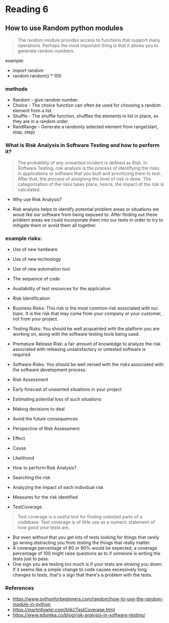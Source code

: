 # Reading 6

## How to use Random python modules

> The random module provides access to functions that support many operations. Perhaps the most important thing is that it allows you to generate random numbers.

example:
* import random
* random.random() * 100
### methods
- Random - give random number
- Choice - The choice function can often be used for choosing a random element from a list.
- Shuffle - The shuffle function, shuffles the elements in list in place, so they are in a random order.
- RandRange - Generate a randomly selected element from range(start, stop, step)

### What is Risk Analysis in Software Testing and how to perform it?

> The probability of any unwanted incident is defined as Risk. In Software Testing, risk analysis is the process of identifying the risks in applications or software that you built and prioritizing them to test. After that, the process of assigning the level of risk is done. The categorization of the risks takes place, hence, the impact of the risk is calculated.

- Why use Risk Analysis?
* Risk analysis helps to identify potential problem areas or situations we woud like our software from being exposed to.  After finding out these problem areas we could incorporate them into our tests in order to try to mitigate them or avoid them all together.

### example risks:
- Use of new hardware
- Use of new technology
- Use of new automation tool
- The sequence of code
- Availability of test resources for the application

- Risk Identification

* Business Risks: This risk is the most common risk associated with our topic. It is the risk that may come from your company or your customer, not from your project.

* Testing Risks: You should be well acquainted with the platform you are working on, along with the software testing tools being used.

* Premature Release Risk: a fair amount of knowledge to analyze the risk associated with releasing unsatisfactory or untested software is required

* Software Risks: You should be well versed with the risks associated with the software development process.

- Risk Assessment

* Early forecast of unwanted situations in your project

* Estimating potential loss of such situations

* Making decisions to deal

* Avoid the future consequences

- Perspective of Risk Assessment

* Effect

* Cause

* Likelihood

- How to perform Risk Analysis?

* Searching the risk

* Analyzing the impact of each individual risk

* Measures for the risk identified

- TestCoverage
> Test coverage is a useful tool for finding untested parts of a codebase. Test coverage is of little use as a numeric statement of how good your tests are.
- But even without that you get lots of tests looking for things that rarely go wrong distracting you from testing the things that really matter.
- A coverage percentage of 80 or 90% would be expected, a coverage percentage of 100 might raise questions as to if someone is writing the tests just to pass.
- One sign you are testing too much is if your tests are slowing you down. If it seems like a simple change to code causes excessively long changes to tests, that's a sign that there's a problem with the tests.







### References
- https://www.pythonforbeginners.com/random/how-to-use-the-random-module-in-python
- https://martinfowler.com/bliki/TestCoverage.html
- https://www.edureka.co/blog/risk-analysis-in-software-testing/